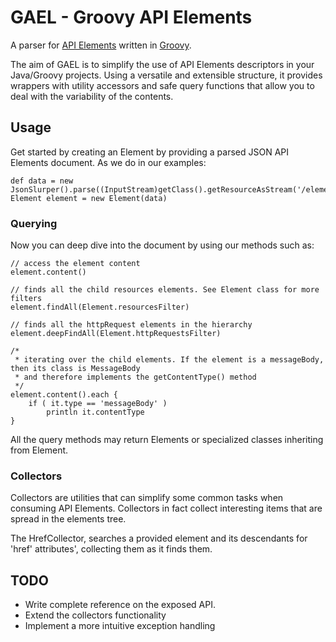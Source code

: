 # GAEL - Groovy API Elements


A parser for [API Elements](https://github.com/apiaryio/api-elements) written in [Groovy](http://www.groovy-lang.org/).

The aim of GAEL is to simplify the use of API Elements descriptors in your Java/Groovy projects.
Using a versatile and extensible structure, it provides wrappers with utility accessors and safe query functions that allow you to deal with the variability of the contents.

## Usage
Get started by creating an Element by providing a parsed JSON API Elements document.
As we do in our examples:

	def data = new JsonSlurper().parse((InputStream)getClass().getResourceAsStream('/elements1.json'))
    Element element = new Element(data)

### Querying
Now you can deep dive into the document by using our methods such as:

	// access the element content
	element.content()

	// finds all the child resources elements. See Element class for more filters
	element.findAll(Element.resourcesFilter)

	// finds all the httpRequest elements in the hierarchy
	element.deepFindAll(Element.httpRequestsFilter)

	/*
	 * iterating over the child elements. If the element is a messageBody, then its class is MessageBody
	 * and therefore implements the getContentType() method
	 */
	element.content().each {
	    if ( it.type == 'messageBody' )
	        println it.contentType
	}

All the query methods may return Elements or specialized classes inheriting from Element.

### Collectors
Collectors are utilities that can simplify some common tasks when consuming API Elements.
Collectors in fact collect interesting items that are spread in the elements tree.

The HrefCollector, searches a provided element and its descendants for 'href' attributes', collecting them
as it finds them.

## TODO
* Write complete reference on the exposed API.
* Extend the collectors functionality
* Implement a more intuitive exception handling